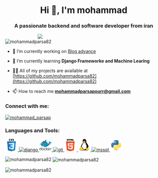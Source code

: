 <h1 align="center">Hi 👋, I'm mohammad</h1>
<h3 align="center">A passionate backend and software developer from iran</h3>
<img align="right" alt"mohammad" width="400" src="https://mir-s3-cdn-cf.behance.net/project_modules/hd/06f21a161921919.63cd7887d0a70.gif"
<p align="left"> <img src="https://komarev.com/ghpvc/?username=mohammadparsa82&label=Profile%20views&color=0e75b6&style=flat" alt="mohammadparsa82" /> </p>

- 🔭 I’m currently working on [Blog advance](https://github.com/mohammadparsa82/Django-Advance-Blog.git)

- 🌱 I’m currently learning **Django Frameworke and Machine Learing**

- 👨‍💻 All of my projects are available at [https://github.com/mohammadparsa82](https://github.com/mohammadparsa82)

- 📫 How to reach me **mohammadparsapourr@gmail.com**

<h3 align="left">Connect with me:</h3>
<p align="left">
<a href="https://instagram.com/mohammad_parsap" target="blank"><img align="center" src="https://raw.githubusercontent.com/rahuldkjain/github-profile-readme-generator/master/src/images/icons/Social/instagram.svg" alt="mohammad_parsap" height="30" width="40" /></a>
</p>

<h3 align="left">Languages and Tools:</h3>
<p align="left"> <a href="https://www.w3schools.com/css/" target="_blank" rel="noreferrer"> <img src="https://raw.githubusercontent.com/devicons/devicon/master/icons/css3/css3-original-wordmark.svg" alt="css3" width="40" height="40"/> </a> <a href="https://www.djangoproject.com/" target="_blank" rel="noreferrer"> <img src="https://cdn.worldvectorlogo.com/logos/django.svg" alt="django" width="40" height="40"/> </a> <a href="https://www.docker.com/" target="_blank" rel="noreferrer"> <img src="https://raw.githubusercontent.com/devicons/devicon/master/icons/docker/docker-original-wordmark.svg" alt="docker" width="40" height="40"/> </a> <a href="https://git-scm.com/" target="_blank" rel="noreferrer"> <img src="https://www.vectorlogo.zone/logos/git-scm/git-scm-icon.svg" alt="git" width="40" height="40"/> </a> <a href="https://www.w3.org/html/" target="_blank" rel="noreferrer"> <img src="https://raw.githubusercontent.com/devicons/devicon/master/icons/html5/html5-original-wordmark.svg" alt="html5" width="40" height="40"/> </a> <a href="https://www.linux.org/" target="_blank" rel="noreferrer"> <img src="https://raw.githubusercontent.com/devicons/devicon/master/icons/linux/linux-original.svg" alt="linux" width="40" height="40"/> </a> <a href="https://www.microsoft.com/en-us/sql-server" target="_blank" rel="noreferrer"> <img src="https://www.svgrepo.com/show/303229/microsoft-sql-server-logo.svg" alt="mssql" width="40" height="40"/> </a> <a href="https://www.python.org" target="_blank" rel="noreferrer"> <img src="https://raw.githubusercontent.com/devicons/devicon/master/icons/python/python-original.svg" alt="python" width="40" height="40"/> </a> </p>

<p><img align="left" src="https://github-readme-stats.vercel.app/api/top-langs?username=mohammadparsa82&show_icons=true&locale=en&layout=compact" alt="mohammadparsa82" /></p>

<p>&nbsp;<img align="center" src="https://github-readme-stats.vercel.app/api?username=mohammadparsa82&show_icons=true&locale=en" alt="mohammadparsa82" /></p>

<p><img align="center" src="https://github-readme-streak-stats.herokuapp.com/?user=mohammadparsa82&" alt="mohammadparsa82" /></p>
